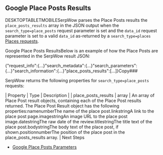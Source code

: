 Google Place Posts Results
--------------------------

DESKTOPTABLETMOBILESerpWow parses the Place Posts results the `place_posts_results` array in the JSON output when the `search_type=place_posts` request parameter is set and the `data_id` request parameter is set to a valid `data_id` as-returned by a `search_type=places` [Places requests](/docs/search-api/searches/google/places).

![]()Google Place Posts ResultsBelow is an example of how the Place Posts are represented in the SerpWow result JSON:

{"request\_info":{...}"search\_metadata":{...}"search\_parameters":{...}"search\_information":{...}"place\_posts\_results":[...]}Copy### 

SerpWow returns the following properties for `search_type=place_posts` requests:

| Property | Type | Description |
| place\_posts\_results | array | An array of Place Post result objects, containing each of the Place Post results returned. The Place Post Result object has the following properties:namenumberThe name of the place post.linkstringA link to the place post page.imagestringAn image URL to the place post image.datestringThe raw date of the review.titlestringThe title text of the place post.bodystringThe body text of the place post, if shown.positionnumberThe position of the place post in the place\_posts\_results array. |
Next Steps

* [Google Place Posts Parameters](/docs/search-api/searches/google/place-posts)

